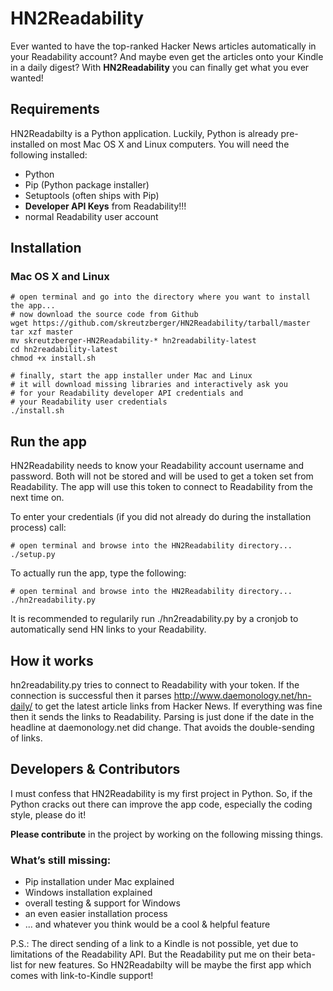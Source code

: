 # HN2Readability

Ever wanted to have the top-ranked Hacker News articles automatically in your Readability account? And maybe even get the articles onto your Kindle in a daily digest? With **HN2Readability** you can finally get what you ever wanted!

## Requirements

HN2Readabilty is a Python application. Luckily, Python is already pre-installed on most Mac OS X and Linux computers. You will need the following installed:

- Python
- Pip (Python package installer)
- Setuptools (often ships with Pip)
- **Developer API Keys** from Readability!!!
- normal Readability user account

## Installation


### Mac OS X and Linux
    
    # open terminal and go into the directory where you want to install the app...
    # now download the source code from Github
    wget https://github.com/skreutzberger/HN2Readability/tarball/master
    tar xzf master
    mv skreutzberger-HN2Readability-* hn2readability-latest
    cd hn2readability-latest
    chmod +x install.sh
    
    # finally, start the app installer under Mac and Linux
    # it will download missing libraries and interactively ask you
    # for your Readability developer API credentials and 
    # your Readability user credentials
    ./install.sh


## Run the app

HN2Readability needs to know your Readability account username and password. Both will not be stored and will be used to get a token set from Readability. The app will
use this token to connect to Readability from the next time on. 

To enter your credentials (if you did not already do during the installation process) call:

    # open terminal and browse into the HN2Readability directory...
    ./setup.py

To actually run the app, type the following:

    # open terminal and browse into the HN2Readability directory...
    ./hn2readability.py


It is recommended to regularily run ./hn2readability.py by a cronjob to automatically send HN links to your Readability.

## How it works

hn2readability.py tries to connect to Readability with your token. If the connection is successful then it parses http://www.daemonology.net/hn-daily/ to get the latest article links 
from Hacker News. If everything was fine then it sends the links to Readability. Parsing is just done if the date in the headline at daemonology.net did change. That avoids the 
double-sending of links. 

## Developers & Contributors

I must confess that HN2Readability is my first project in Python. So, if the Python cracks out there can improve the app code, especially the coding style, please do it! 

**Please contribute** in the project by working on the following missing things.

### What’s still missing:

- Pip installation under Mac explained
- Windows installation explained 
- overall testing & support for Windows
- an even easier installation process
- ... and whatever you think would be a cool & helpful feature

P.S.: The direct sending of a link to a Kindle is not possible, yet due to limitations of the Readability API. But the Readability put me on their beta-list for new features. So HN2Readabilty will be maybe the first app which comes with link-to-Kindle support!

